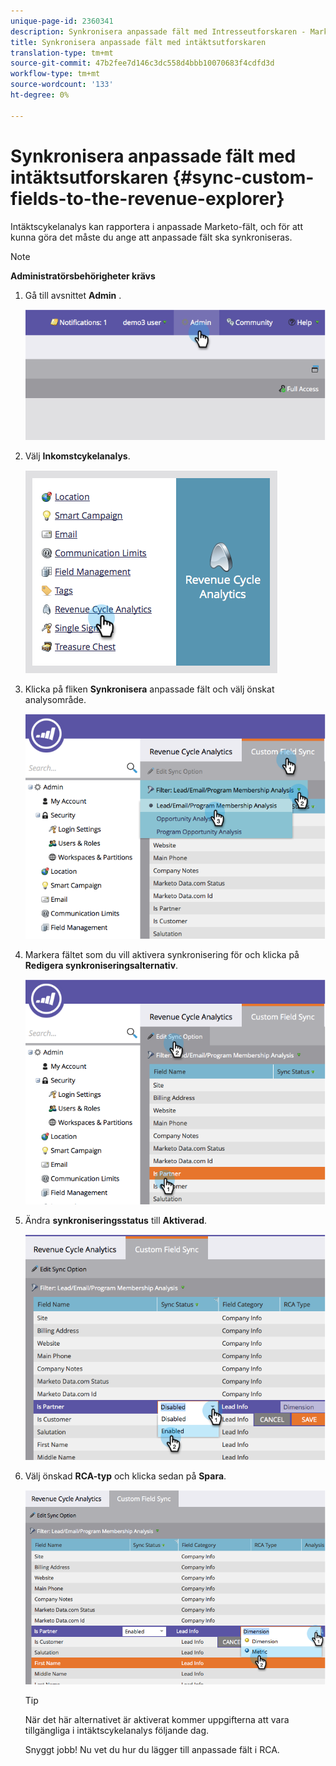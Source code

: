 ```yaml
---
unique-page-id: 2360341
description: Synkronisera anpassade fält med Intresseutforskaren - Marketo Docs - Produktdokumentation
title: Synkronisera anpassade fält med intäktsutforskaren
translation-type: tm+mt
source-git-commit: 47b2fee7d146c3dc558d4bbb10070683f4cdfd3d
workflow-type: tm+mt
source-wordcount: '133'
ht-degree: 0%

---
```



# Synkronisera anpassade fält med intäktsutforskaren {#sync-custom-fields-to-the-revenue-explorer}

Intäktscykelanalys kan rapportera i anpassade Marketo-fält, och för att kunna göra det måste du ange att anpassade fält ska synkroniseras.

>[!NOTE]
>
>**Administratörsbehörigheter krävs**

1. Gå till avsnittet **Admin** .

   ![](assets/image2014-9-19-9-3a51-3a11.png)

1. Välj **Inkomstcykelanalys**.

   ![](assets/image2014-9-19-9-3a51-3a19.png)

1. Klicka på fliken **Synkronisera** anpassade fält och välj önskat analysområde.

   ![](assets/image2014-9-19-9-3a51-3a26.png)

1. Markera fältet som du vill aktivera synkronisering för och klicka på **Redigera synkroniseringsalternativ**.

   ![](assets/image2014-9-19-9-3a51-3a36.png)

1. Ändra **synkroniseringsstatus** till **Aktiverad**.

   ![](assets/image2014-9-19-9-3a51-3a45.png)

1. Välj önskad **RCA-typ** och klicka sedan på **Spara**.

   ![](assets/image2014-9-19-9-3a51-3a52.png)

   >[!TIP]
   >
   >När det här alternativet är aktiverat kommer uppgifterna att vara tillgängliga i intäktscykelanalys följande dag.

   Snyggt jobb! Nu vet du hur du lägger till anpassade fält i RCA.

